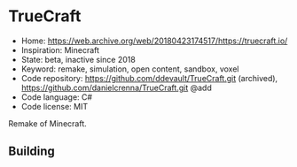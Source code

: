 # TrueCraft

- Home: https://web.archive.org/web/20180423174517/https://truecraft.io/
- Inspiration: Minecraft
- State: beta, inactive since 2018
- Keyword: remake, simulation, open content, sandbox, voxel
- Code repository: https://github.com/ddevault/TrueCraft.git (archived), https://github.com/danielcrenna/TrueCraft.git @add
- Code language: C#
- Code license: MIT

Remake of Minecraft.

## Building
